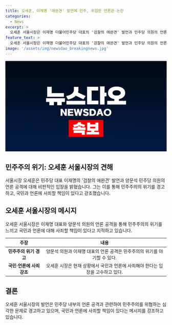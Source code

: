 ```yaml
---
title: 오세훈, 이재명 '애완견' 발언에 민주, 위험한 언론관 논란
categories:
  - News
excerpt: >
  오세훈 서울시장은 이재명 더불어민주당 대표의 '검찰의 애완견' 발언과 민주당 의원의 언론 비난에 대해 비판했다. 그는 민주주의의 위기를 느껴 "지금이라도 국민과 언론에 진심으로 사죄해야 한다"고 강조했다. 또한, 언론의 자유를 보장해야 한다며 민주당과 이재명 대표의 언론관을 비판했다.
feature_text: >
  오세훈 서울시장은 이재명 더불어민주당 대표의 '검찰의 애완견' 발언과 민주당 의원의 언론 비난에 대해 비판했다. 그는 민주주의의 위기를 느껴 "지금이라도 국민과 언론에 진심으로 사죄해야 한다"고 강조했다. 또한, 언론의 자유를 보장해야 한다며 민주당과 이재명 대표의 언론관을 비판했다.
image: '/assets/img/newsdao_breakingnews.jpg'
---
```


<p><img src="/assets/img/newsdao_breakingnews.jpg" alt="koreaapp 속보" /></p>

<h2 data-ke-size="size26">민주주의 위기: 오세훈 서울시장의 견해</h2>

<p data-ke-size="size16">서울시장 오세훈은 민주당 대표 이재명의 '검찰의 애완견' 발언과 양문석 민주당 의원의 언론 공격에 대해 비판적인 입장을 밝혔습니다. 그는 이를 통해 민주주의의 위기를 경고하고, 국민과 언론에 사죄할 책임이 있다고 강조했습니다.</p>

<h2 data-ke-size="size26">오세훈 서울시장의 메시지</h2>

<p data-ke-size="size16">오세훈 서울시장은 이재명 대표와 양문석 의원의 언론 공격을 통해 민주주의의 위기를 느끼고 국민과 언론에 대해 사죄할 책임이 있다고 지적하고 있습니다.</p>

<table>
    <thead>
        <tr>
            <th style="text-align: center;">주장</th>
            <th style="text-align: center;">내용</th>
        </tr>
    </thead>
    <tbody>
        <tr>
            <td style="text-align: center;"><b>민주주의 위기 경고</b></td>
            <td style="text-align: center;">양문석 의원과 이재명 대표의 언론 공격은 민주주의의 위기를 야기할 수 있다.</td>
        </tr>
        <tr>
            <td style="text-align: center;"><b>국민·언론에 사죄 강조</b></td>
            <td style="text-align: center;">오세훈 시장은 현재 상황에서 국민과 언론에 사죄해야 한다는 입장을 고수하고 있다.</td>
        </tr>
    </tbody>
</table>

<h2 data-ke-size="size26">결론</h2>

<p data-ke-size="size16">오세훈 서울시장의 발언은 민주당 내부의 언론 공격과 관련하여 민주주의를 위협하는 심각한 문제로 경고하고 있으며, 국민과 언론에 사죄할 책임이 있다는 메시지를 강조하고 있습니다.</p>


